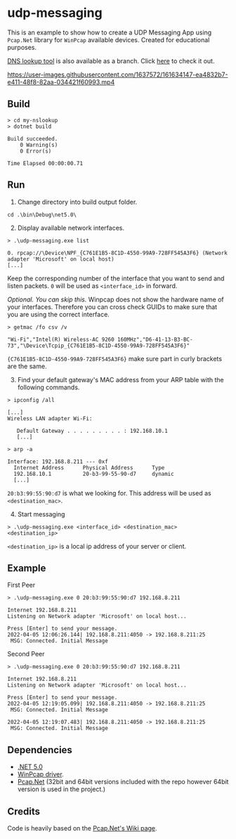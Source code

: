 # udp-messaging

This is an example to show how to create a UDP Messaging App using `Pcap.Net` library for `WinPcap` available devices. Created for educational purposes.

[DNS lookup tool](../../) is also available as a branch. Click  [here](../../) to check it out.

https://user-images.githubusercontent.com/1637572/161634147-ea4832b7-e411-48f8-82aa-034421f60993.mp4

## Build

```
> cd my-nslookup
> dotnet build

Build succeeded.
    0 Warning(s)
    0 Error(s)

Time Elapsed 00:00:00.71
```

## Run

1. Change directory into build output folder.

```
cd .\bin\Debug\net5.0\
```

2. Display available network interfaces.

```
> .\udp-messaging.exe list

0. rpcap://\Device\NPF_{C761E1B5-8C1D-4550-99A9-728FF545A3F6} (Network adapter 'Microsoft' on local host)
[...]
```
Keep the corresponding number of the interface that you want to send and listen packets. `0` will be used as `<interface_id>` in forward. 

*Optional. You can skip this.*
Winpcap does not show the hardware name of your interfaces. Therefore you can cross check GUIDs to make sure that you are using the correct interface.

```
> getmac /fo csv /v

"Wi-Fi","Intel(R) Wireless-AC 9260 160MHz","D6-41-13-B3-BC-73","\Device\Tcpip_{C761E1B5-8C1D-4550-99A9-728FF545A3F6}"
```

`{C761E1B5-8C1D-4550-99A9-728FF545A3F6}` make sure part in curly brackets are the same.


3. Find your default gateway's MAC address from your ARP table with the following commands. 

```
> ipconfig /all

[...]
Wireless LAN adapter Wi-Fi:
    
   Default Gateway . . . . . . . . . : 192.168.10.1
   [...]

> arp -a

Interface: 192.168.8.211 --- 0xf
  Internet Address      Physical Address      Type
  192.168.10.1          20-b3-99-55-90-d7     dynamic
  [...]
```

`20:b3:99:55:90:d7` is what we looking for. This address will be used as `<destination_mac>`.

4. Start messaging

```
> .\udp-messaging.exe <interface_id> <destination_mac> <destination_ip>
```
`<destination_ip>` is a local ip address of your server or client.

## Example

First Peer

```
> .\udp-messaging.exe 0 20:b3:99:55:90:d7 192.168.8.211

Internet 192.168.8.211
Listening on Network adapter 'Microsoft' on local host...

Press [Enter] to send your message.
2022-04-05 12:06:26.144| 192.168.8.211:4050 -> 192.168.8.211:25
 MSG: Connected. Initial Message
```

Second Peer

```
> .\udp-messaging.exe 0 20:b3:99:55:90:d7 192.168.8.211

Internet 192.168.8.211
Listening on Network adapter 'Microsoft' on local host...

Press [Enter] to send your message.
2022-04-05 12:19:05.099| 192.168.8.211:4050 -> 192.168.8.211:25
 MSG: Connected. Initial Message

2022-04-05 12:19:07.483| 192.168.8.211:4050 -> 192.168.8.211:25
 MSG: Connected. Initial Message
```

## Dependencies

* [.NET 5.0](https://dotnet.microsoft.com/en-us/download/dotnet/5.0)
* [WinPcap driver](https://www.winpcap.org/).
* [Pcap.Net](https://github.com/PcapDotNet/Pcap.Net) (32bit and 64bit versions included with the repo however 64bit version is used in the project.)

## Credits

Code is heavily based on the [Pcap.Net's Wiki page](https://github.com/PcapDotNet/Pcap.Net/wiki).
